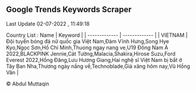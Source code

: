 

## Google Trends Keywords Scraper 
 
Last Update 02-07-2022 , 11:49:18

Country List :
 Name  | Keyword |
| ------------- | ------------- |
| VIETNAM | Đội tuyển bóng đá nữ quốc gia Việt Nam,Đàm Vĩnh Hưng,Song Hye Kyo,Ngọc Sơn,Hồ Chí Minh,Thuong ngay nang ve,U19 Đông Nam Á 2022,BLACKPINK Jennie,Cát Tường,Malacia,Shakira,Hirose Suzu,Ford Everest 2022,Hồng Đăng,Lưu Hương Giang,Hai nghệ sĩ Việt Nam bị bắt ở Tây Ban Nha,Thương ngày nắng về,Technoblade,Giá xăng hôm nay,Vũ Hồng Văn |



© Abdul Muttaqin 
